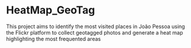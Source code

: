 # HeatMap_GeoTag
This project aims to identify the most visited places in João Pessoa using the Flickr platform to collect geotagged photos and generate a heat map highlighting the most frequented areas
